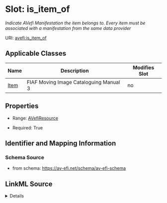 

# Slot: is_item_of


_Indicate AVefi Manifestation the item belongs to. Every item must be associated with a manifestation from the same data provider_



URI: [avefi:is_item_of](https://av-efi.net/schema/av-efi-schema/is_item_of)



<!-- no inheritance hierarchy -->





## Applicable Classes

| Name | Description | Modifies Slot |
| --- | --- | --- |
| [Item](Item.md) | FIAF Moving Image Cataloguing Manual 3 |  no  |







## Properties

* Range: [AVefiResource](AVefiResource.md)

* Required: True





## Identifier and Mapping Information







### Schema Source


* from schema: https://av-efi.net/schema/av-efi-schema




## LinkML Source

<details>
```yaml
name: is_item_of
description: Indicate AVefi Manifestation the item belongs to. Every item must be
  associated with a manifestation from the same data provider
from_schema: https://av-efi.net/schema/av-efi-schema
rank: 1000
alias: is_item_of
domain_of:
- Item
range: AVefiResource
required: true

```
</details>